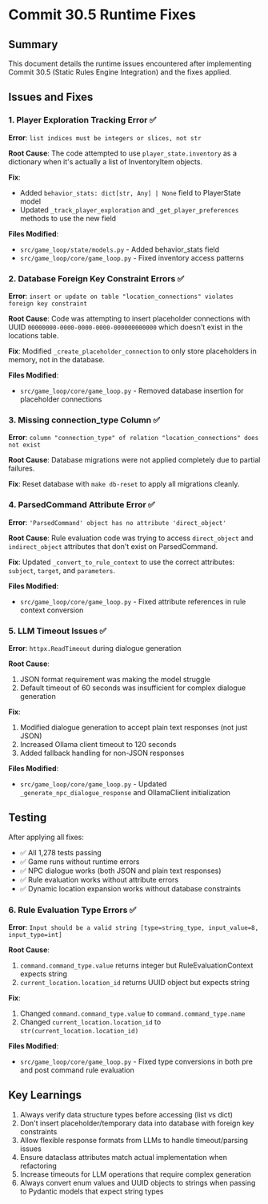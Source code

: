 # Commit 30.5 Runtime Fixes

## Summary
This document details the runtime issues encountered after implementing Commit 30.5 (Static Rules Engine Integration) and the fixes applied.

## Issues and Fixes

### 1. Player Exploration Tracking Error ✅
**Error**: `list indices must be integers or slices, not str`

**Root Cause**: The code attempted to use `player_state.inventory` as a dictionary when it's actually a list of InventoryItem objects.

**Fix**: 
- Added `behavior_stats: dict[str, Any] | None` field to PlayerState model
- Updated `_track_player_exploration` and `_get_player_preferences` methods to use the new field

**Files Modified**:
- `src/game_loop/state/models.py` - Added behavior_stats field
- `src/game_loop/core/game_loop.py` - Fixed inventory access patterns

### 2. Database Foreign Key Constraint Errors ✅
**Error**: `insert or update on table "location_connections" violates foreign key constraint`

**Root Cause**: Code was attempting to insert placeholder connections with UUID `00000000-0000-0000-0000-000000000000` which doesn't exist in the locations table.

**Fix**: Modified `_create_placeholder_connection` to only store placeholders in memory, not in the database.

**Files Modified**:
- `src/game_loop/core/game_loop.py` - Removed database insertion for placeholder connections

### 3. Missing connection_type Column ✅
**Error**: `column "connection_type" of relation "location_connections" does not exist`

**Root Cause**: Database migrations were not applied completely due to partial failures.

**Fix**: Reset database with `make db-reset` to apply all migrations cleanly.

### 4. ParsedCommand Attribute Error ✅
**Error**: `'ParsedCommand' object has no attribute 'direct_object'`

**Root Cause**: Rule evaluation code was trying to access `direct_object` and `indirect_object` attributes that don't exist on ParsedCommand.

**Fix**: Updated `_convert_to_rule_context` to use the correct attributes: `subject`, `target`, and `parameters`.

**Files Modified**:
- `src/game_loop/core/game_loop.py` - Fixed attribute references in rule context conversion

### 5. LLM Timeout Issues ✅
**Error**: `httpx.ReadTimeout` during dialogue generation

**Root Cause**: 
1. JSON format requirement was making the model struggle
2. Default timeout of 60 seconds was insufficient for complex dialogue generation

**Fix**:
1. Modified dialogue generation to accept plain text responses (not just JSON)
2. Increased Ollama client timeout to 120 seconds
3. Added fallback handling for non-JSON responses

**Files Modified**:
- `src/game_loop/core/game_loop.py` - Updated `_generate_npc_dialogue_response` and OllamaClient initialization

## Testing
After applying all fixes:
- ✅ All 1,278 tests passing
- ✅ Game runs without runtime errors
- ✅ NPC dialogue works (both JSON and plain text responses)
- ✅ Rule evaluation works without attribute errors
- ✅ Dynamic location expansion works without database constraints

### 6. Rule Evaluation Type Errors ✅
**Error**: `Input should be a valid string [type=string_type, input_value=8, input_type=int]`

**Root Cause**: 
1. `command.command_type.value` returns integer but RuleEvaluationContext expects string
2. `current_location.location_id` returns UUID object but expects string

**Fix**: 
1. Changed `command.command_type.value` to `command.command_type.name` 
2. Changed `current_location.location_id` to `str(current_location.location_id)`

**Files Modified**:
- `src/game_loop/core/game_loop.py` - Fixed type conversions in both pre and post command rule evaluation

## Key Learnings
1. Always verify data structure types before accessing (list vs dict)
2. Don't insert placeholder/temporary data into database with foreign key constraints
3. Allow flexible response formats from LLMs to handle timeout/parsing issues
4. Ensure dataclass attributes match actual implementation when refactoring
5. Increase timeouts for LLM operations that require complex generation
6. Always convert enum values and UUID objects to strings when passing to Pydantic models that expect string types